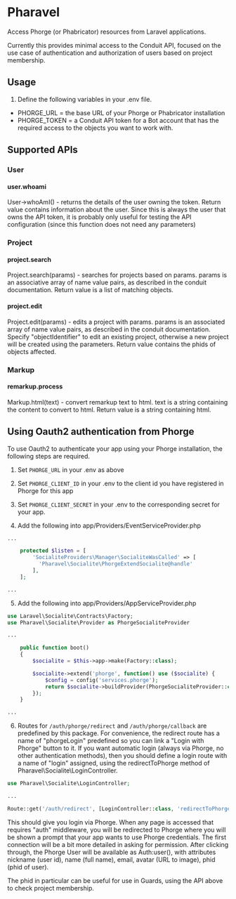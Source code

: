 # Pharavel

Access Phorge (or Phabricator) resources from Laravel applications.

Currently this provides minimal access to the Conduit API, focused on
the use case of authentication and authorization of users based on
project membership.


## Usage

1. Define the following variables in your .env file.

- PHORGE_URL = the base URL of your Phorge or Phabricator installation
- PHORGE_TOKEN = a Conduit API token for a Bot account that has the required access to the objects you want to work with.

## Supported APIs

### User

#### user.whoami
User->whoAmI() - returns the details of the user owning the token.
    Return value contains information about the user.  Since this
    is always the user that owns the API token, it is probably only
    useful for testing the API configuration (since this function does
    not need any parameters)

### Project

#### project.search
Project.search(params) - searches for projects based on params.
    params is an associative array of name value pairs, as described in the
    conduit documentation.
    Return value is a list of matching objects.

#### project.edit
Project.edit(params) - edits a project with params.
    params is an associated array of name value pairs, as described in the
    conduit documentation.  Specify "objectIdentifier" to edit an existing
    project, otherwise a new project will be created using the parameters.
    Return value contains the phids of objects affected.

### Markup

#### remarkup.process
Markup.html(text) - convert remarkup text to html.
    text is a string containing the content to convert to html.
    Return value is a string containing html.

## Using Oauth2 authentication from Phorge

To use Oauth2 to authenticate your app using your Phorge installation,
the following steps are required.

1. Set `PHORGE_URL` in your .env as above

2. Set `PHORGE_CLIENT_ID` in your .env to the client id you have registered in Phorge for this app

3. Set `PHORGE_CLIENT_SECRET` in your .env to the corresponding secret for your app.

4. Add the following into app/Providers/EventServiceProvider.php

```php
...

    protected $listen = [
        'SocialiteProviders\Manager\SocialiteWasCalled' => [
          'Pharavel\Socialite\PhorgeExtendSocialite@handle'
        ],
    ];

...
```

5. Add the following into app/Providers/AppServiceProvider.php

```php
use Laravel\Socialite\Contracts\Factory;
use Pharavel\Socialite\Provider as PhorgeSocialiteProvider

...

    public function boot()
    {
        $socialite = $this->app->make(Factory::class);

        $socialite->extend('phorge', function() use ($socialite) {
            $config = config('services.phorge');
            return $socialite->buildProvider(PhorgeSocialiteProvider::class, $config);
        });
    }

...
```

6. Routes for `/auth/phorge/redirect` and `/auth/phorge/callback` are predefined
   by this package.  For convenience, the redirect route has a name
   of "phorgeLogin" predefined so you can link a "Login with Phorge" button
   to it. If you want automatic login (always via Phorge, no other
   authentication methods), then you should define a login route with a
   name of "login" assigned, using the redirectToPhorge method of
   Pharavel\Socialite\LoginController.

```php
use Pharavel\Socialite\LoginController;

...

Route::get('/auth/redirect', [LoginController::class, 'redirectToPhorge']);

```


This should give you login via Phorge.  When any page is accessed that
requires "auth" middleware, you will be redirected to Phorge where you
will be shown a prompt that your app wants to use Phorge credentials.
The first connection will be a bit more detailed in asking for
permission.  After clicking through, the Phorge User will be available
as Auth:user(), with attributes nickname (user id), name (full name),
email, avatar (URL to image), phid (phid of user).

The phid in particular can be useful for use in Guards, using the API
above to check project membership.
